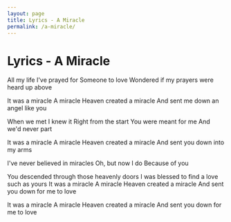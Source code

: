 ```yaml
---
layout: page
title: Lyrics - A Miracle
permalink: /a-miracle/
---
```


# Lyrics - A Miracle

All my life I've prayed for
Someone to love
Wondered if my prayers were heard up above

It was a miracle
A miracle
Heaven created a miracle
And sent me down an angel like you

When we met I knew it
Right from the start
You were meant for me
And we'd never part

It was a miracle
A miracle
Heaven created a miracle
And sent you down into my arms

I've never believed in miracles
Oh, but now I do
Because of you

You descended through those heavenly doors
I was blessed to find a love such as yours
It was a miracle
A miracle
Heaven created a miracle
And sent you down for me to love

It was a miracle
A miracle
Heaven created a miracle
And sent you down for me to love